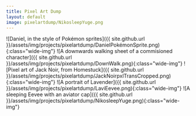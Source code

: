 ```yaml
---
title: Pixel Art Dump
layout: default
image: pixelartdump/NikosleepYuge.png
---
```


![Daniel, in the style of Pokémon sprites]({{ site.github.url }}/assets/img/projects/pixelartdump/DanielPokémonSprite.png){:class="wide-img"}
![A downwards walking sheet of a commisioned character]({{ site.github.url }}/assets/img/projects/pixelartdump/DownWalk.png){:class="wide-img"}
![Pixel art of Jack Noir, from Homestuck]({{ site.github.url }}/assets/img/projects/pixelartdump/JackNoirpxlTransCropped.png){:class="wide-img"}
![A portrait of Lavender]({{ site.github.url }}/assets/img/projects/pixelartdump/LaviEevee.png){:class="wide-img"}
![A sleeping Eevee with an aviator cap]({{ site.github.url }}/assets/img/projects/pixelartdump/NikosleepYuge.png){:class="wide-img"}
